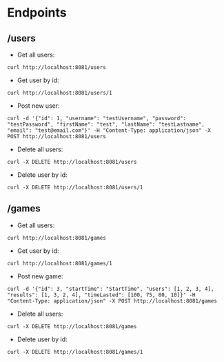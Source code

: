 # Endpoints
## /users
- Get all users: 
```
curl http://localhost:8081/users
```
- Get user by id: 
```
curl http://localhost:8081/users/1
```
- Post new user: 
```
curl -d '{"id": 1, "username": "testUsername", "password": "testPassword", "firstName": "test", "lastName": "testLastname", "email": "test@email.com"}' -H "Content-Type: application/json" -X POST http://localhost:8081/users
```
- Delete all users: 
```
curl -X DELETE http://localhost:8081/users
```
- Delete user by id:
```
curl -X DELETE http://localhost:8081/users/1
```

## /games
- Get all users: 
```
curl http://localhost:8081/games
```
- Get user by id: 
```
curl http://localhost:8081/games/1
```
- Post new game: 
```
curl -d '{"id": 3, "startTime": "StartTime", "users": [1, 2, 3, 4], "results": [1, 3, 2, 4], "timeLasted": [100, 75, 80, 10]}' -H "Content-Type: application/json" -X POST http://localhost:8081/games
```
- Delete all users: 
```
curl -X DELETE http://localhost:8081/games
```
- Delete user by id:
```
curl -X DELETE http://localhost:8081/games/1
```